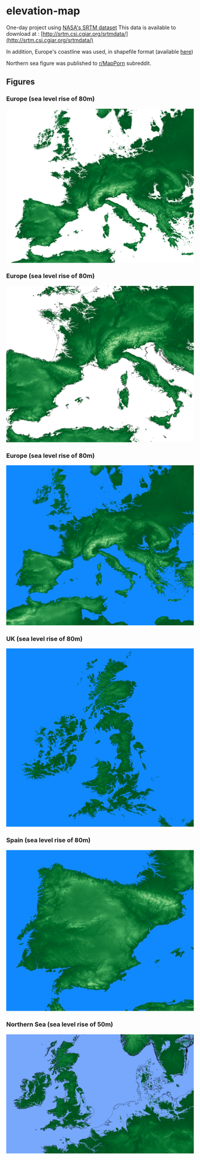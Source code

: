 # elevation-map

One-day project using [NASA's SRTM dataset](https://cgiarcsi.community/data/srtm-90m-digital-elevation-database-v4-1/)
This data is available to download at : [http://srtm.csi.cgiar.org/srtmdata/](http://srtm.csi.cgiar.org/srtmdata/)

In addition, Europe's coastline was used, in shapefile format (available [here](https://www.eea.europa.eu/data-and-maps/data/eea-coastline-for-analysis-1/gis-data/europe-coastline-shapefile))

Northern sea figure was published to [r/MapPorn](https://www.reddit.com/r/MapPorn/comments/d4c5r9/map_of_a_flooded_northern_sea_sea_level_rise_of/) subreddit.

## Figures

### Europe (sea level rise of 80m)
![](figures_min/europe_2-min.png)

### Europe (sea level rise of 80m)
![](figures_min/europe_1-min.png)

### Europe (sea level rise of 80m)
![](figures_min/europe_4-min.png)

### UK (sea level rise of 80m)
![](figures_min/uk_1-min.png)

### Spain (sea level rise of 80m) 
![](figures_min/spain_1-min.png)

### Northern Sea (sea level rise of 50m)
![](figures_min/europe_6-min.png)


